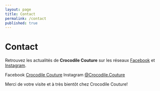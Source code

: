 ```yaml
---
layout: page
title: Contact
permalink: /contact
published: true
---
```


# Contact


Retrouvez les actualités de **Crocodile Couture** sur les réseaux [Facebook](https://www.facebook.com/crocodile.couture/) et [Instagram](https://www.instagram.com/crocodile.couture/).

Facebook [Crocodile Couture](https://www.facebook.com/crocodile.couture/)         Instagram [@Crocodile.Couture](https://www.instagram.com/crocodile.couture/)


Merci de votre visite et à très bientôt chez Crocodile Couture!
